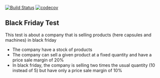 [![Build Status](https://travis-ci.com/MalyanaSkyrim/blackfriday.svg?style=flat)](https://travis-ci.com/MalyanaSkyrim/blackfriday)
[![codecov](https://img.shields.io/codecov/c/github/MalyanaSkyrim/blackfriday.svg)](https://codecov.io/gh/MalyanaSkyrim/blackfriday/branch/master)

Black Friday Test
-----

This test is about a company that is selling products (here capsules and machines) in black friday
- The company have a stock of products
- The company can sell a given product at a fixed quantity and have a price sale margin of 20%
- In black friday, the company is selling two times the usual quantity (10 instead of 5) but have only a price sale margin of 10%
